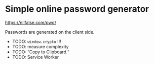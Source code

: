 # Simple online password generator

https://nilfalse.com/pwd/

Passwords are generated on the client side.

- TODO: `window.crypto` !!!
- TODO: measure complexity
- TODO: “Copy to Clipboard.“
- TODO: Service Worker
